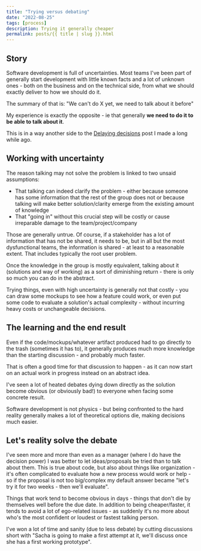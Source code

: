 ```yaml
---
title: "Trying versus debating"
date: "2022-08-25"
tags: [process]
description: Trying it generally cheaper
permalink: posts/{{ title | slug }}.html
---
```


## Story 

Software development is full of uncertainties. Most teams I've been part of generally start development with little known facts and a lot of unknown ones - both on the business and on the technical side, from what we should exactly deliver to how we should do it.

The summary of that is: "We can't do X yet, we need to talk about it before"

My experience is exactly the opposite - ie that generally **we need to do it to be able to talk about it**.

This is in a way another side to the [Delaying decisions](https://www.joyouscoding.com/posts/delaying-decisions.html) post I made a long while ago.

## Working with uncertainty

The reason talking may not solve the problem is linked to two unsaid assumptions:

- That talking can indeed clarify the problem - either because someone has some information that the rest of the group does not or because talking will make better solution/clarity emerge from the existing amount of knowledge
- That "going in" without this crucial step will be costly or cause irreparable damage to the team/project/company

Those are generally untrue. Of course, if a stakeholder has a lot of information that has not be shared, it needs to be, but in all but the most dysfunctional teams, the information is shared - at least to a reasonable extent. That includes typically the root user problem.

Once the knowledge in the group is mostly equivalent, talking about it (solutions and way of working) as a sort of diminishing return - there is only so much you can do in the abstract.

Trying things, even with high uncertainty is generally not that costly - you can draw some mockups to see how a feature could work, or even put some code to evaluate a solution's actual complexity - without incurring heavy costs or unchangeable decisions.

## The learning and the end result

Even if the code/mockups/whatever artifact produced had to go directly to the trash (sometimes it has to), it generally produces much more knowledge than the starting discussion - and probably much faster.

That is often a good time for that discussion to happen - as it can now start on an actual work in progress instead on an abstract idea.

I've seen a lot of heated debates dying down directly as the solution become obvious (or obviously bad!) to everyone when facing some concrete result.

Software development is not physics - but being confronted to the hard reality generally makes a lot of theoretical options die, making decisions much easier. 

## Let's reality solve the debate

I've seen more and more than even as a manager (where I do have the decision power) I was better to let ideas/proposals be tried than to talk about them. This is true about code, but also about things like organization - it's often complicated to evaluate how a new process would work or help - so if the proposal is not too big/complex my default answer became "let's try it for two weeks - then we'll evaluate".

Things that work tend to become obvious in days - things that don't die by themselves well before the due date. In addition to being cheaper/faster, it tends to avoid a lot of ego-related issues - as suddenly it's no more about who's the most confident or loudest or fastest talking person.

I've won a lot of time and sanity (due to less debate) by cutting discussions short with "Sacha is going to make a first attempt at it, we'll discuss once she has a first working prototype".

